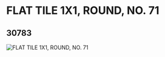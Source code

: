 # FLAT TILE 1X1, ROUND, NO. 71
## 30783
![FLAT TILE 1X1, ROUND, NO. 71](https://lc-www-live-s.legocdn.com/media/bricks/5/2/6177548.jpg)